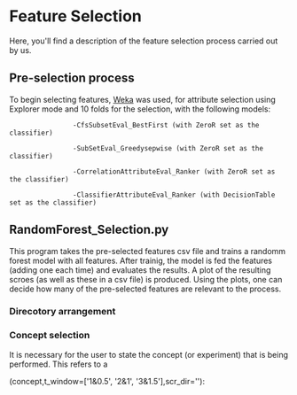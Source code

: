 # Feature Selection

Here, you'll find a description of the feature selection process carried out by us.

## Pre-selection process

To begin selecting features, [Weka](https://www.cs.waikato.ac.nz/~ml/weka/index.html) was used, for attribute selection using Explorer mode and 10 folds for the selection, with the following models:

					-CfsSubsetEval_BestFirst (with ZeroR set as the classifier)
					
					-SubSetEval_Greedysepwise (with ZeroR set as the classifier)
					
					-CorrelationAttributeEval_Ranker (with ZeroR set as the classifier)
					
					-ClassifierAttributeEval_Ranker (with DecisionTable set as the classifier)
     

## RandomForest_Selection.py


This program takes the pre-selected features csv file and trains a randomm forest model with all features. After trainig, the model is fed the features (adding one each time) and evaluates the results. A plot of the resulting scroes (as well as these in a csv file) is produced. Using the plots, one can decide how many of the pre-selected features are relevant to the process.

### Direcotory arrangement



### Concept selection

It is necessary for the user to state the concept (or experiment) that is being performed. This refers to a

(concept,t_window=['1&0.5', '2&1', '3&1.5'],scr_dir=''):
